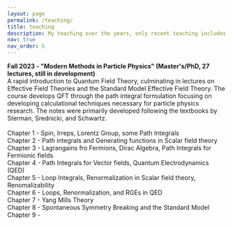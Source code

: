 ```yaml
---
layout: page
permalink: /teaching/
title: teaching
description: My teaching over the years, only recent teaching includes resources.
nav: true
nav_order: 5
---
```


<b>Fall 2023 - "Modern Methods in Particle Physics" (Master's/PhD, 27 lectures, still in development)</b><br>
A rapid introduction to Quantum Field Theory, culminating in lectures on Effective Field Theories and the Standard Model Effective Field Theory.
The course develops QFT through the path integral formulation focusing on developing calculational techniques necessary for particle physics research.
The notes were primarily developed following the textbooks by Sterman, Srednicki, and Schwartz.<br>
<br>
Chapter 1 - Spin, Irreps, Lorentz Group, some Path Integrals<br>
Chapter 2 - Path integrals and Generating functions in Scalar field theory<br>
Chapter 3 - Lagrangains fro Fermions, Dirac Algebra, Path Integrals for Fermionic fields<br>
Chapter 4 - Path Integrals for Vector fields, Quantum Electrodynamics (QED)<br>
Chapter 5 - Loop Integrals, Renormalization in Scalar field theory, Renomalizability<br>
Chapter 6 - Loops, Renormalization, and RGEs in QED<br>
Chapter 7 - Yang Mills Theory<br>
Chapter 8 - Spontaneous Symmetry Breaking and the Standard Model<br>
Chapter 9 - 
